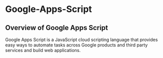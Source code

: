 # Google-Apps-Script
 ## Overview of Google Apps Script
 
Google Apps Script is a JavaScript cloud scripting language that provides easy ways to automate tasks across Google products and third party services and build web applications.


